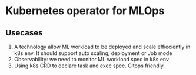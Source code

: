 # Kubernetes operator for MLOps

## Usecases

1. A technology allow ML workload to be deployed and scale effieciently in k8s env. It should support auto scaling, deployment or Job mode
2. Observability: we need to monitor ML workload spec in k8s env
3. Using k8s CRD to declare task and exec spec. Gitops friendly.
